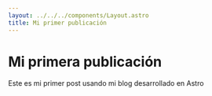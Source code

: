 ```yaml
---
layout: ../../../components/Layout.astro
title: Mi primer publicación
---
```


# Mi primera publicación

Este es mi primer post usando mi blog desarrollado en Astro